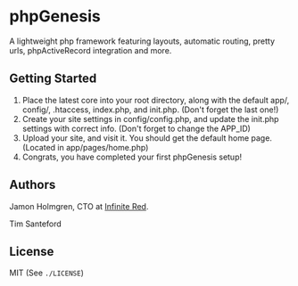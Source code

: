phpGenesis
==========

A lightweight php framework featuring layouts, automatic routing, pretty urls, phpActiveRecord integration and more.

Getting Started
---------------

1. Place the latest core into your root directory, along with the default app/, config/, .htaccess, index.php, and init.php. (Don't forget the last one!)
2. Create your site settings in config/config.php, and update the init.php settings with correct info. (Don't forget to change the APP_ID)
3. Upload your site, and visit it. You should get the default home page. (Located in app/pages/home.php)
4. Congrats, you have completed your first phpGenesis setup!


Authors
-------

Jamon Holmgren, CTO at [Infinite Red](https://infinite.red).

Tim Santeford

License
-------

MIT (See `./LICENSE`)
